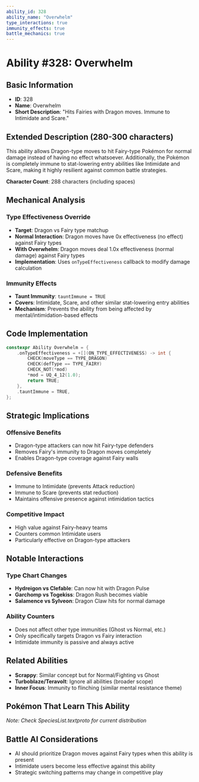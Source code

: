 ```yaml
---
ability_id: 328
ability_name: "Overwhelm"
type_interactions: true
immunity_effects: true
battle_mechanics: true
---
```


# Ability #328: Overwhelm

## Basic Information
- **ID**: 328
- **Name**: Overwhelm
- **Short Description**: "Hits Fairies with Dragon moves. Immune to Intimidate and Scare."

## Extended Description (280-300 characters)
This ability allows Dragon-type moves to hit Fairy-type Pokémon for normal damage instead of having no effect whatsoever. Additionally, the Pokémon is completely immune to stat-lowering entry abilities like Intimidate and Scare, making it highly resilient against common battle strategies.

**Character Count**: 288 characters (including spaces)

## Mechanical Analysis

### Type Effectiveness Override
- **Target**: Dragon vs Fairy type matchup
- **Normal Interaction**: Dragon moves have 0x effectiveness (no effect) against Fairy types
- **With Overwhelm**: Dragon moves deal 1.0x effectiveness (normal damage) against Fairy types
- **Implementation**: Uses `onTypeEffectiveness` callback to modify damage calculation

### Immunity Effects
- **Taunt Immunity**: `tauntImmune = TRUE`
- **Covers**: Intimidate, Scare, and other similar stat-lowering entry abilities
- **Mechanism**: Prevents the ability from being affected by mental/intimidation-based effects

## Code Implementation

```cpp
constexpr Ability Overwhelm = {
    .onTypeEffectiveness = +[](ON_TYPE_EFFECTIVENESS) -> int {
        CHECK(moveType == TYPE_DRAGON) 
        CHECK(defType == TYPE_FAIRY) 
        CHECK_NOT(*mod) 
        *mod = UQ_4_12(1.0);
        return TRUE;
    },
    .tauntImmune = TRUE,
};
```

## Strategic Implications

### Offensive Benefits
- Dragon-type attackers can now hit Fairy-type defenders
- Removes Fairy's immunity to Dragon moves completely
- Enables Dragon-type coverage against Fairy walls

### Defensive Benefits
- Immune to Intimidate (prevents Attack reduction)
- Immune to Scare (prevents stat reduction)
- Maintains offensive presence against intimidation tactics

### Competitive Impact
- High value against Fairy-heavy teams
- Counters common Intimidate users
- Particularly effective on Dragon-type attackers

## Notable Interactions

### Type Chart Changes
- **Hydreigon vs Clefable**: Can now hit with Dragon Pulse
- **Garchomp vs Togekiss**: Dragon Rush becomes viable
- **Salamence vs Sylveon**: Dragon Claw hits for normal damage

### Ability Counters
- Does not affect other type immunities (Ghost vs Normal, etc.)
- Only specifically targets Dragon vs Fairy interaction
- Intimidate immunity is passive and always active

## Related Abilities
- **Scrappy**: Similar concept but for Normal/Fighting vs Ghost
- **Turboblaze/Teravolt**: Ignore all abilities (broader scope)
- **Inner Focus**: Immunity to flinching (similar mental resistance theme)

## Pokémon That Learn This Ability
*Note: Check SpeciesList.textproto for current distribution*

## Battle AI Considerations
- AI should prioritize Dragon moves against Fairy types when this ability is present
- Intimidate users become less effective against this ability
- Strategic switching patterns may change in competitive play
